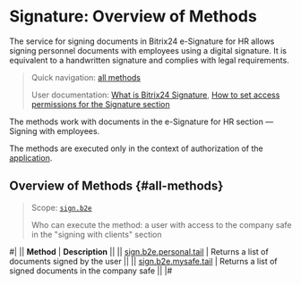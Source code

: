 # Signature: Overview of Methods

The service for signing documents in Bitrix24 e-Signature for HR allows signing personnel documents with employees using a digital signature. It is equivalent to a handwritten signature and complies with legal requirements.

> Quick navigation: [all methods](#all-methods) 
>
> User documentation: [What is Bitrix24 Signature](https://helpdesk.bitrix24.com/open/20687752/), [How to set access permissions for the Signature section](https://helpdesk.bitrix24.com/open/21579950/)

The methods work with documents in the e-Signature for HR section — Signing with employees.

The methods are executed only in the context of authorization of the [application](../../settings/app-installation/index.md).

## Overview of Methods {#all-methods} 

> Scope: [`sign.b2e`](../scopes/permissions.md)
>
> Who can execute the method: a user with access to the company safe in the "signing with clients" section

#|
|| **Method** | **Description** ||
|| [sign.b2e.personal.tail](./sign-b2e-personal-tail.md) | Returns a list of documents signed by the user ||
|| [sign.b2e.mysafe.tail](./sign-b2e-mysafe-tail.md) | Returns a list of signed documents in the company safe ||
|#